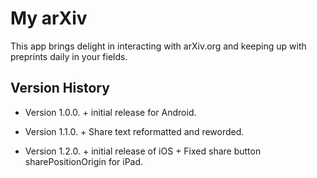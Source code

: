 # My arXiv

This app brings delight in interacting with arXiv.org and keeping up with preprints daily in your fields.

## Version History

-   Version 1.0.0. + initial release for Android.

-   Version 1.1.0. + Share text reformatted and reworded.

-   Version 1.2.0. + initial release of iOS + Fixed share button sharePositionOrigin for iPad.
